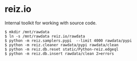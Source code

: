 # reiz.io

Internal toolkit for working with source code.

```
$ mkdir /mnt/rawdata
$ ln -s /mnt/rawdata reiz.io/rawdata
$ python -m reiz.samplers.pypi  --limit 4000 rawdata/pypi
$ python -m reiz.cleaner rawdata/pypi rawdata/clean
$ python -m reiz.db.reset static/Python-reiz.edgeql
$ python -m reiz.db.insert rawdata/clean 2>errors
```
